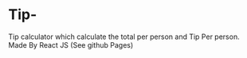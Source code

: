 # Tip-
Tip calculator which calculate the total per person and Tip Per person.
Made By React JS
(See github Pages)
